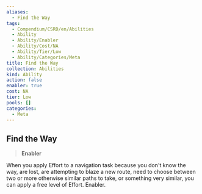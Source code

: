 ```yaml
---
aliases:
  - Find the Way
tags:
  - Compendium/CSRD/en/Abilities
  - Ability
  - Ability/Enabler
  - Ability/Cost/NA
  - Ability/Tier/Low
  - Ability/Categories/Meta
title: Find the Way
collection: Abilities
kind: Ability
action: false
enabler: true
cost: NA
tier: Low
pools: []
categories:
  - Meta
---
```

## Find the Way  
>**Enabler**
  
When you apply Effort to a navigation task because you don't know the way, are lost, are attempting to blaze a new route, need to choose between two or more otherwise similar paths to take, or something very similar, you can apply a free level of Effort. Enabler.